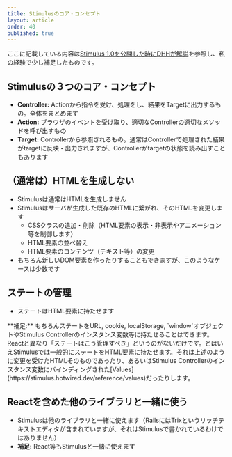 ```yaml
---
title: Stimulusのコア・コンセプト
layout: article
order: 40
published: true
---
```


ここに記載している内容は[Stimulus 1.0を公開した時にDHHが解説](https://signalvnoise.com/svn3/stimulus-1-0-a-modest-javascript-framework-for-the-html-you-already-have/)を参照し、私の経験で少し補足したものです。

## Stimulusの３つのコア・コンセプト

* **Controller:** Actionから指令を受け、処理をし、結果をTargetに出力するもの。全体をまとめます
* **Action:** ブラウザのイベントを受け取り、適切なControllerの適切なメソッドを呼び出すもの
* **Target:** Controllerから参照されるもの。通常はControllerで処理された結果がtargetに反映・出力されますが、Controllerがtargetの状態を読み出すこともあります

## （通常は）HTMLを生成しない

* Stimulusは通常はHTMLを生成しません
* Stimulusはサーバが生成した既存のHTMLに繋がれ、そのHTMLを変更します
    * CSSクラスの追加・削除（HTML要素の表示・非表示やアニメーション等を制御します）
    * HTML要素の並べ替え
    * HTML要素のコンテンツ（テキスト等）の変更
* もちろん新しいDOM要素を作ったりすることもできますが、このようなケースは少数です

## ステートの管理

* ステートはHTML要素に持たせます

<span class="italic">
**補足:** もちろんステートをURL, cookie, localStorage, `window`オブジェクトやStimulus Controllerのインスタンス変数等に持たせることはできます。Reactと異なり「ステートはこう管理すべき」というのがないだけです。とはいえStimulusでは一般的にステートをHTML要素に持たせます。それは上述のように変更を受けたHTMLそのものであったり、あるいはStimulus Controllerのインスタンス変数にバインディングされた[Values](https://stimulus.hotwired.dev/reference/values)だったりします。
</span>

## Reactを含めた他のライブラリと一緒に使う

* Stimulusは他のライブラリと一緒に使えます（RailsにはTrixというリッチテキストエディタが含まれていますが、それはStimulusで書かれているわけではありません）
* <span class="italic">**補足:** React等もStimulusと一緒に使えます</span>
